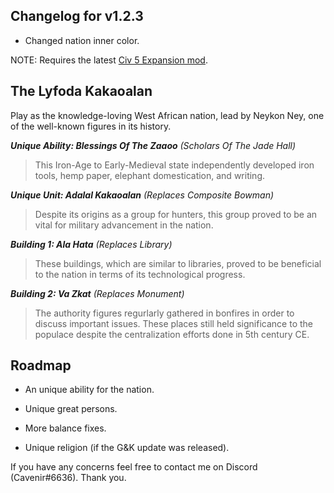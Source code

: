 ## Changelog for v1.2.3
- Changed nation inner color.

NOTE: Requires the latest [Civ 5 Expansion mod](https://cdn.discordapp.com/attachments/664739473367760908/702511301556961310/Civ5ExpansionModResources.zip).

## The Lyfoda Kakaoalan  
Play as the knowledge-loving West African nation, lead by Neykon Ney, one of the well-known figures in its history.  

***Unique Ability: Blessings Of The Zaaoo** (Scholars Of The Jade Hall)*
> This Iron-Age to Early-Medieval state independently developed iron tools, hemp paper, elephant domestication, and writing. 

***Unique Unit: Adalal Kakaoalan** (Replaces Composite Bowman)*  

> Despite its origins as a group for hunters, this group proved to be an vital for military advancement in the nation.  

***Building 1: Ala Hata** (Replaces Library)*  

> These buildings, which are similar to libraries, proved to be beneficial to the nation in terms of its technological progress. 

***Building 2: Va Zkat** (Replaces Monument)*  

> The authority figures regurlarly gathered in bonfires in order to discuss important issues. These places still held significance to the populace despite the centralization efforts done in 5th century CE. 

## Roadmap
- An unique ability for the nation.

- Unique great persons.

- More balance fixes.

- Unique religion (if the G&K update was released).

If you have any concerns feel free to contact me on Discord (Cavenir#6636). Thank you.
